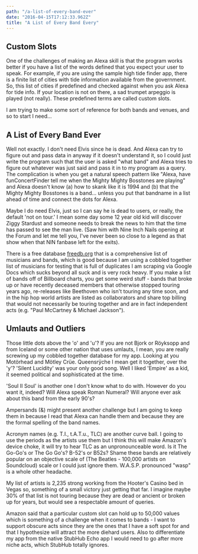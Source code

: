```yaml
---
path: "/a-list-of-every-band-ever"
date: "2016-04-15T17:12:33.962Z"
title: "A List of Every Band Every"
---
```


## Custom Slots
One of the challenges of making an Alexa skill is that the program works better if you have a list of the words defined that you expect your user to speak. For example, if you are using the sample high tide finder app, there is a finite list of cities with tide information available from the government. So, this list of cities if predefined and checked against when you ask Alexa for tide info. If your location is not on there, a sad trumpet arpeggio is played (not really). These predefined terms are called custom slots.

I am trying to make some sort of reference for both bands and venues, and so to start I need...

## A List of Every Band Ever
Well not exactly. I don't need Elvis since he is dead. And Alexa can try to figure out and pass data in anyway if it doesn't understand it, so I could just write the program such that the user is asked "what band" and Alexa tries to figure out whatever was just said and pass it in to my program as a query. The complication is when you get a natural speech pattern like "Alexa, have funConcertFinder tell me when the Mighty Mighty Bosstones are playing" and Alexa doesn't know (a) how to skank like it is 1994 and (b) that the Mighty Mighty Bosstones is a band... unless you put that bandname in a list ahead of time and connect the dots for Alexa.

Maybe I do need Elvis, just so I can say he is dead to users, or really, the default 'not on tour.' I mean some day some 12 year old kid will discover Ziggy Stardust and someone needs to break the news to him that the time has passed to see the man live. (Saw him with Nine Inch Nails opening at the Forum and let me tell you, I've never been so close to a legend as that show when that NIN fanbase left for the exits).

There is a free database [freedb.org](http://www.freedb.org/en/download__database.10.html) that is a comprehensive list of musicians and bands, which is good because I am using a cobbled together list of musicians for testing that is full of duplicates I am scraping via Google Docs which sucks beyond all suck and is very rock heavy. If you make a list of bands off of Billboard charts, you get some weird stuff - bands that broke up or have recently deceased members that otherwise stopped touring years ago, re-releases like Beethoven who isn't touring any time soon, and in the hip hop world artists are listed as collaborators and share top billing that would not necessarily be touring together and are in fact independent acts (e.g. "Paul McCartney & Michael Jackson").

## Umlauts and Outliers
Those little dots above the 'o' and 'u'? If you are not Bjork or Röyksopp and from Iceland or some other nation that uses umlauts, I mean, you are really screwing up my cobbled together database for my app. Looking at you Motörhead and Mötley Crüe. Queensrÿche I mean get it together, over the 'y'? 'Silent Lucidity' was your only good song. Well I liked 'Empire' as a kid, it seemed political and sophisticated at the time.

'Soul II Soul' is another one I don't know what to do with. However do you want it, indeed? Will Alexa speak Roman Numeral? Will anyone ever ask about this band from the early 90's?

Ampersands (&) might present another challenge but I am going to keep them in because I read that Alexa can handle them and because they are the formal spelling of the band names.

Acronym names (e.g. T.I., t.A.T.u., TLC) are another curve ball. I going to use the periods as the artists use them but I think this will make Amazon's device choke, it will try to hear TLC as an unpronounceable word. Is it The Go-Go's or The Go Go's? B-52's or B52s? Shame these bands are relatively popular  on an objective scale of (The Beatles - 100,000 artists on Soundcloud) scale or I could just ignore them. W.A.S.P. pronounced "wasp" is a whole other headache.

My list of artists is 2,235 strong working from the Hooter's Casino bed in Vegas so, something of a small victory just getting that far. I imagine maybe 30% of that list is not touring because they are dead or ancient or broken up for years, but would see a respectable amount of queries.

Amazon said that a particular custom slot can hold up to 50,000 values which is something of a challenge when it comes to bands - I want to support obscure acts since they are the ones that I have a soft spot for and that I hypothesize will attract the more diehard users. Also to differentiate my app from the native StubHub Echo app I would need to go after more niche acts, which StubHub totally ignores.
